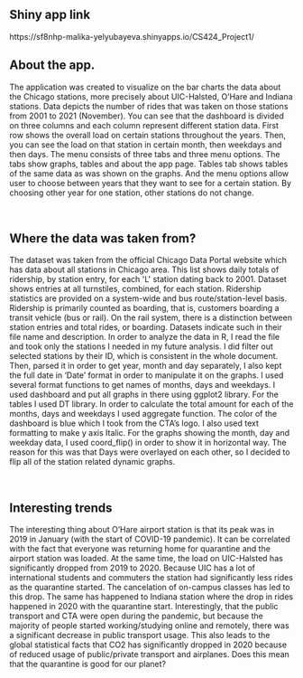 <h2>Shiny app link</h2>
https://sf8nhp-malika-yelyubayeva.shinyapps.io/CS424_Project1/ 

<h2> About the app. </h2>
The application was created to visualize on the bar charts the data about the Chicago stations, more precisely about UIC-Halsted, O’Hare and Indiana stations. Data depicts the number of rides that was taken on those stations from 2001 to 2021 (November). You can see that the dashboard is divided on three columns and each column represent different station data. First row shows the overall load on certain stations throughout the years. Then, you can see the load on that station in certain month, then weekdays and then days.
The menu consists of three tabs and three menu options. The tabs show graphs, tables and about the app page. Tables tab shows tables of the same data as was shown on the graphs. And the menu options allow user to choose between years that they want to see for a certain station. By choosing other year for one station, other stations do not change.

 
<h2>Where the data was taken from?</h2>
The dataset was taken from the official Chicago Data Portal website which has data about all stations in Chicago area. This list shows daily totals of ridership, by station entry, for each 'L' station dating back to 2001. Dataset shows entries at all turnstiles, combined, for each station. Ridership statistics are provided on a system-wide and bus route/station-level basis. Ridership is primarily counted as boarding, that is, customers boarding a transit vehicle (bus or rail).  On the rail system, there is a distinction between station entries and total rides, or boarding. Datasets indicate such in their file name and description. 
In order to analyze the data in R, I read the file and took only the stations I needed in my future analysis. I did filter out selected stations by their ID, which is consistent in the whole document. Then, parsed it in order to get year, month and day separately, I also kept the full date in ‘Date’ format in order to manipulate it on the graphs. I used several format functions to get names of months, days and weekdays. 
I used dashboard and put all graphs in there using ggplot2 library. For the tables I used DT library. In order to calculate the total amount for each of the months, days and weekdays I used aggregate function. The color of the dashboard is blue which I took from the CTA’s logo. I also used text formatting to make y axis Italic. For the graphs showing the month, day and weekday data, I used coord_flip() in order to show it in horizontal way. The reason for this was that Days were overlayed on each other, so I decided to flip all of the station related dynamic graphs.

 
<h2>Interesting trends</h2>
The interesting thing about O’Hare airport station is that its peak was in 2019 in January (with the start of COVID-19 pandemic). It can be correlated with the fact that everyone was returning home for quarantine and the airport station was loaded. 
At the same time, the load on UIC-Halsted has significantly dropped from 2019 to 2020. Because UIC has a lot of international students and commuters the station had significantly less rides as the quarantine started. The cancelation of on-campus classes has led to this drop.
The same has happened to Indiana station where the drop in rides happened in 2020 with the quarantine start. Interestingly, that the public transport and CTA were open during the pandemic, but because the majority of people started working/studying online and remotely, there was a significant decrease in public transport usage. This also leads to the global statistical facts that CO2 has significantly dropped in 2020 because of reduced usage of public/private transport and airplanes. Does this mean that the quarantine is good for our planet?


